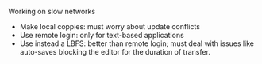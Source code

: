 

Working on slow networks
- Make local coppies: must worry about update conflicts
- Use remote login: only for text-based applications
- Use instead a LBFS: better than remote login; must deal with issues like auto-saves blocking the editor for the duration of transfer.